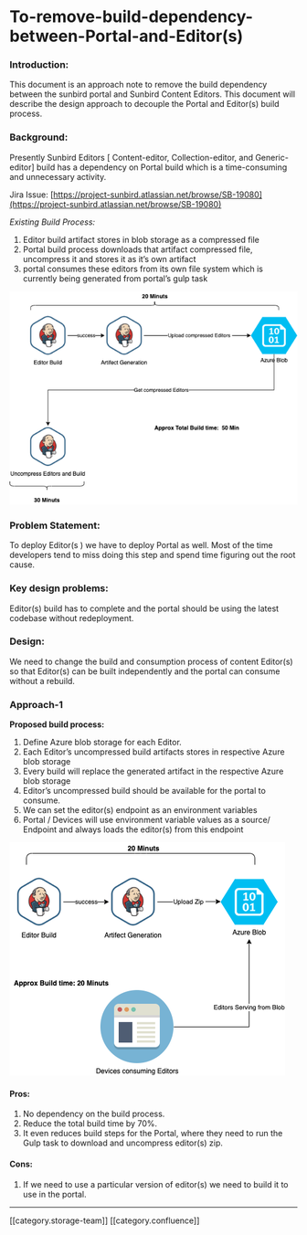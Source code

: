 # To-remove-build-dependency-between-Portal-and-Editor(s)

### Introduction:

This document is an approach note to remove the build dependency between the sunbird portal and Sunbird Content Editors. This document will describe the design approach to decouple the Portal and Editor(s) build process.

### Background:

Presently Sunbird Editors \[ Content-editor, Collection-editor, and Generic-editor] build has a dependency on Portal build which is a time-consuming and unnecessary activity.

Jira Issue: [https://project-sunbird.atlassian.net/browse/SB-19080](https://project-sunbird.atlassian.net/browse/SB-19080)

_Existing Build Process:_

1. Editor build artifact stores in blob storage as a compressed file
2. Portal build process downloads that artifact compressed file, uncompress it and stores it as it’s own artifact
3. portal consumes these editors from its own file system which is currently being generated from portal’s gulp task

![](<../../../../Design/FullExport/images/storage/Untitled Diagram (1).png>)

### Problem Statement:

To deploy Editor(s ) we have to deploy Portal as well. Most of the time developers tend to miss doing this step and spend time figuring out the root cause.

### Key design problems:

Editor(s) build has to complete and the portal should be using the latest codebase without redeployment.

### Design:

We need to change the build and consumption process of content Editor(s) so that Editor(s) can be built independently and the portal can consume without a rebuild.

### Approach-1

**Proposed build process:**

1. Define Azure blob storage for each Editor.
2. Each Editor’s uncompressed build artifacts stores in respective Azure blob storage
3. Every build will replace the generated artifact in the respective Azure blob storage
4. Editor’s uncompressed build should be available for the portal to consume.
5. We can set the editor(s) endpoint as an environment variables
6. Portal / Devices will use environment variable values as a source/ Endpoint and always loads the editor(s) from this endpoint

![](<../../../../Design/FullExport/images/storage/Untitled Diagram (2).png>)

#### Pros:

1. No dependency on the build process.
2. Reduce the total build time by 70%.
3. It even reduces build steps for the Portal, where they need to run the Gulp task to download and uncompress editor(s) zip.

#### Cons:

1. If we need to use a particular version of editor(s) we need to build it to use in the portal.

***

\[\[category.storage-team]] \[\[category.confluence]]
